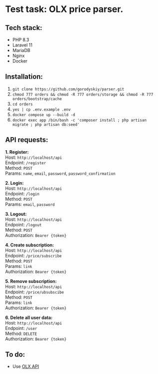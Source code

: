 # Test task: OLX price parser.

## Tech stack:
- PHP 8.3
- Laravel 11
- MariaDB
- Nginx
- Docker

## Installation:
1. `git clone https://github.com/gorodyskiy/parser.git`
2. `chmod 777 orders && chmod -R 777 orders/storage && chmod -R 777 orders/bootstrap/cache`
3. `cd orders`
4. `yes | cp .env.example .env`
5. `docker compose up --build -d`
6. `docker exec app /bin/bash -c 'composer install ; php artisan migrate ; php artisan db:seed'`


## API requests:
**1. Register:**\
Host: `http://localhost/api`\
Endpoint: `/register`\
Method: `POST`\
Params: `name`, `email`, `password`, `password_confirmation`

**2. Login:**\
Host: `http://localhost/api`\
Endpoint: `/login`\
Method: `POST`\
Params: `email`, `password`

**3. Logout:**\
Host: `http://localhost/api`\
Endpoint: `/logout`\
Method: `POST`\
Authorization: `Bearer {token}`

**4. Create subscription:**\
Host: `http://localhost/api`\
Endpoint: `/price/subscribe`\
Method: `POST`\
Params: `link`\
Authorization: `Bearer {token}`

**5. Remove subscription:**\
Host: `http://localhost/api`\
Endpoint: `/price/ubsubscibe`\
Method: `POST`\
Params: `link`\
Authorization: `Bearer {token}`

**6. Delete all user data:**\
Host: `http://localhost/api`\
Endpoint: `/user`\
Method: `DELETE`\
Authorization: `Bearer {token}`

## To do:
- Use [OLX API](https://developer.olx.ua/api/doc)